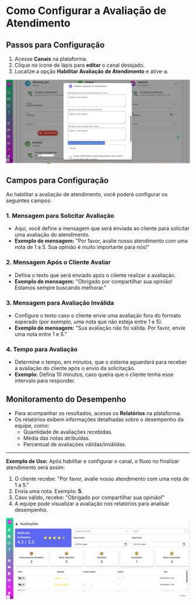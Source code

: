 # **Como Configurar a Avaliação de Atendimento**

## **Passos para Configuração**

1. Acesse **Canais** na plataforma.
2. Clique no ícone de lápis para **editar** o canal desejado.
3. Localize a opção **Habilitar Avaliação de Atendimento** e ative-a.

![print](canal.png)

## **Campos para Configuração**
Ao habilitar a avaliação de atendimento, você poderá configurar os seguintes campos:

### **1. Mensagem para Solicitar Avaliação**
- Aqui, você define a mensagem que será enviada ao cliente para solicitar uma avaliação do atendimento. 
- **Exemplo de mensagem:** "Por favor, avalie nosso atendimento com uma nota de 1 a 5. Sua opinião é muito importante para nós!"

### **2. Mensagem Após o Cliente Avaliar**
- Defina o texto que será enviado após o cliente realizar a avaliação.
- **Exemplo de mensagem:** "Obrigado por compartilhar sua opinião! Estamos sempre buscando melhorar."

### **3. Mensagem para Avaliação Inválida**
- Configure o texto caso o cliente envie uma avaliação fora do formato esperado (por exemplo, uma nota que não esteja entre 1 e 5).
- **Exemplo de mensagem:** "Sua avaliação não foi válida. Por favor, envie uma nota entre 1 e 5."

### **4. Tempo para Avaliação**
- Determine o tempo, em minutos, que o sistema aguardará para receber a avaliação do cliente após o envio da solicitação.
- **Exemplo:** Defina 10 minutos, caso queira que o cliente tenha esse intervalo para responder.

## **Monitoramento do Desempenho**
- Para acompanhar os resultados, acesse os **Relatórios** na plataforma.
- Os relatórios exibem informações detalhadas sobre o desempenho da equipe, como:
  - Quantidade de avaliações recebidas.
  - Média das notas atribuídas.
  - Percentual de avaliações válidas/inválidas.

---

**Exemplo de Uso:**
Após habilitar e configurar o canal, o fluxo no finalizar atendimento será assim:
1. O cliente recebe: "Por favor, avalie nosso atendimento com uma nota de 1 a 5."
2. Envia uma nota. Exemplo: **5.**
3. Caso válido, recebe: "Obrigado por compartilhar sua opinião!"
4. A equipe pode visualizar a avaliação nos relatórios para analisar desempenho.


![print](relatorio.png)